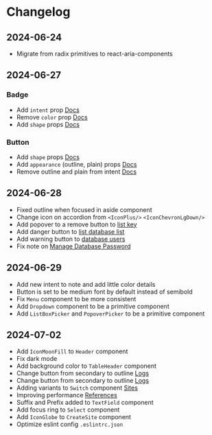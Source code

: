 # Changelog

## 2024-06-24

- Migrate from radix primitives to react-aria-components

## 2024-06-27

### Badge

- Add `intent` prop [Docs](https://irsyad.co/design-system/badge)
- Remove `color` prop [Docs](https://irsyad.co/design-system/badge)
- Add `shape` props [Docs](https://irsyad.co/design-system/badge)

### Button

- Add `shape` props [Docs](https://irsyad.co/design-system/button)
- Add `appearance` (outline, plain) props [Docs](https://irsyad.co/design-system/button)
- Remove outline and plain from intent [Docs](https://irsyad.co/design-system/button)

## 2024-06-28

- Fixed outline when focused in aside component
- Change icon on accordion from `<IconPlus/>` `<IconChevronLgDown/>`
- Add popover to a remove button to [list key](https://provision.irsyad.co/ssh-keys)
- Add danger button to [list database list](https://provision.irsyad.co/database#list-databases)
- Add warning button to [database users](https://provision.irsyad.co/database#database-users)
- Fix note on [Manage Database Password](https://provision.irsyad.co/database#database-users)

## 2024-06-29

- Add new intent to note and add little color details
- Button is set to be medium font by default instead of semibold
- Fix `Menu` component to be more consistent
- Add `Dropdown` component to be a primitive component
- Add `ListBoxPicker` and `PopoverPicker` to be a primitive component

## 2024-07-02

- Add `IconMoonFill` to `Header` component
- Fix dark mode
- Add background color to `TableHeader` component
- Change button from secondary to outline [Logs](https://provision.irsyad.co/logs)
- Change button from secondary to outline [Logs](https://provision.irsyad.co/logs)
- Adding variants to `Switch` component [Sites](https://provision.irsyad.co/sites/ftbbpblcmjrtwgc8)
- Improving performance [References](https://react-spectrum.adobe.com/react-aria/collections.html#why-not-array-map)
- Suffix and Prefix added to `TextField` component
- Add focus ring to `Select` component
- Add `IconGlobe` to `CreateSite` component
- Optimize eslint config `.eslintrc.json`
